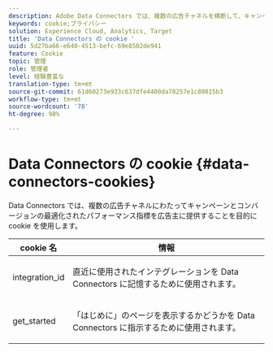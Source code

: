 ```yaml
---
description: Adobe Data Connectors では、複数の広告チャネルを横断して、キャンペーンとコンバージョンの最適化されたパフォーマンス指標を広告主に提供するために Cookie を使用します。
keywords: cookie;プライバシー
solution: Experience Cloud, Analytics, Target
title: 'Data Connectors の cookie '
uuid: 5d27ba66-e640-4513-befc-69e8502de941
feature: Cookie
topic: 管理
role: 管理者
level: 経験豊富な
translation-type: tm+mt
source-git-commit: 61d60273e933c637dfe4400da78257e1c80015b3
workflow-type: tm+mt
source-wordcount: '78'
ht-degree: 98%

---
```



# Data Connectors の cookie {#data-connectors-cookies}

Data Connectors では、複数の広告チャネルにわたってキャンペーンとコンバージョンの最適化されたパフォーマンス指標を広告主に提供することを目的に cookie を使用します。

<table id="table_54B402C6E19C4A70B1E27BC9DFF776EB"> 
 <thead> 
  <tr> 
   <th colname="col1" class="entry"> cookie 名 </th> 
   <th colname="col2" class="entry"> 情報 </th> 
  </tr> 
 </thead>
 <tbody> 
  <tr> 
   <td colname="col1"> <p>integration_id </p> </td> 
   <td colname="col2"> <p>直近に使用されたインテグレーションを Data Connectors に記憶するために使用されます。 </p> </td> 
  </tr> 
  <tr> 
   <td colname="col1"> <p>get_started </p> </td> 
   <td colname="col2"> <p>「<span class="wintitle">はじめに</span>」のページを表示するかどうかを Data Connectors に指示するために使用されます。 </p> </td> 
  </tr> 
 </tbody> 
</table>

